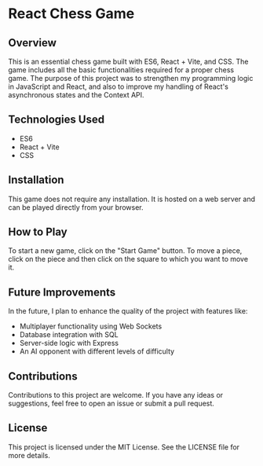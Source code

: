 # React Chess Game

## Overview

This is an essential chess game built with ES6, React + Vite, and CSS. The game includes all the basic functionalities required for a proper chess game. The purpose of this project was to strengthen my programming logic in JavaScript and React, and also to improve my handling of React's asynchronous states and the Context API.

## Technologies Used

- ES6
- React + Vite
- CSS

## Installation

This game does not require any installation. It is hosted on a web server and can be played directly from your browser.

## How to Play

To start a new game, click on the "Start Game" button. To move a piece, click on the piece and then click on the square to which you want to move it.

## Future Improvements

In the future, I plan to enhance the quality of the project with features like:

- Multiplayer functionality using Web Sockets
- Database integration with SQL
- Server-side logic with Express
- An AI opponent with different levels of difficulty

## Contributions

Contributions to this project are welcome. If you have any ideas or suggestions, feel free to open an issue or submit a pull request.

## License

This project is licensed under the MIT License. See the LICENSE file for more details.
